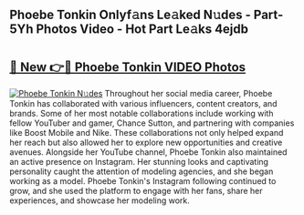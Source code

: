 ## Phoebe Tonkin Onlyf𝚊ns Le𝚊ked N𝚞des - Part-5Yh Photos Video - Hot Part Le𝚊ks 4ejdb

# <h2><a href="http://ac55386.deff.icu/?id=Phoebe+Tonkin">🔗 New 👉🔴 Phoebe Tonkin VIDEO Photos</a></h2>

[![Phoebe Tonkin N𝚞des](https://i.imgur.com/rIISA9y.gif)](http://ac55386.deff.icu/?id=Phoebe+Tonkin)
Throughout her social media career, Phoebe Tonkin has collaborated with various influencers, content creators, and brands. Some of her most notable collaborations include working with fellow YouTuber and gamer, Chance Sutton, and partnering with companies like Boost Mobile and Nike. These collaborations not only helped expand her reach but also allowed her to explore new opportunities and creative avenues. Alongside her YouTube channel, Phoebe Tonkin also maintained an active presence on Instagram. Her stunning looks and captivating personality caught the attention of modeling agencies, and she began working as a model. Phoebe Tonkin's Instagram following continued to grow, and she used the platform to engage with her fans, share her experiences, and showcase her modeling work.

